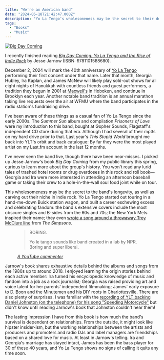 ```yaml
---
title: "We’re an American band"
date: "2024-05-18T21:42:47.000Z"
description: "Yo La Tengo’s wholesomeness may be the secret to their decades of longevity."
tags: 
  - "Books"
  - "Music"
---
```


[![Big Day Coming](/img/post-images/big-day-coming-200x300.jpeg)](https://bookshop.org/a/21729/9781592407156)

I recently finished reading _[Big Day Coming: Yo La Tengo and the Rise of Indie Rock](https://bookshop.org/a/21729/9781592407156)_ by Jesse Jarnow (ISBN: 9781101588680).

December 2, 2024 will mark the 40th anniversary of [Yo La Tengo](https://yolatengo.com/) performing their first concert under that name. Later that month, Georgia Hubley, Ira Kaplan, and James McNew will likely play sold-out shows for all eight nights of Hanukkah with countless friends and guest performers, a tradition they begun in 2001 at [Maxwell's](https://en.wikipedia.org/wiki/Maxwell's) in Hoboken, and continue in Brooklyn each year. Another notable band tradition is an annual marathon taking live requests over the air at WFMU where the band participates in the radio station's fundraising drive.

I've been aware of these things as a casual fan of Yo La Tengo since the early 2000s. The _Summer Sun_ album and compilation _Prisoners of Love_ were my introduction to this band, bought at Gopher Sounds, Flagstaff's independent CD store during that era. Although I had several of their mp3s on my hard drive prior to that. Last year's _This Stupid World_ brought me back into YLT's orbit and back catalogue: By far they were the most played artist on my Last.fm account in the last 12 months.

I've never seen the band live, though there have been near-misses. I picked up Jesse Jarnow's book _Big Day Coming_ from my public library this spring, curious to learn more about the group's history. You won't read any lurid tales of trashed hotel rooms or drug overdoses in this rock and roll book—Georgia and Ira were more interested in attending an afternoon baseball game or taking their crew to a hole-in-the-wall soul food joint while on tour.

This wholesomeness may be the secret to the band's longevity, as well as carving out their niche in indie rock. Yo La Tengo started out touring in a hand-me-down Buick station wagon, and built a career eschewing excess and celebrating fandom: the band's extensive covers include the most obscure singles and B-sides from the 60s and 70s; the New York Mets inspired their name; they even [wrote a song around a throwaway Troy McClure line](https://www.youtube.com/watch?v=kBZPaYUGP6o) from _The Simpsons_.

<figure>
 <blockquote>
  <p>BORING.</p>
  <p>Yo le tango sounds like band created in a lab by NPR. Boring and super liberal.</p>
 </blockquote>
 <figcaption><cite><a href="https://www.youtube.com/watch?v=Ko7VU4qry8U">A YouTube commenter</a></cite></figcaption>
</figure>

Jarnow's book shares exhaustive details behind the albums and songs from the 1980s up to around 2010. I enjoyed learning the origin stories behind each active member: Ira turned his encyclopedic knowledge of music and fandom into a job as a rock journalist; Georgia was raised providing art and voice talent for her parents' independent filmmaking; James' early exposure to D. Boon and the Minutemen and his DIY roots in Charlottesville. There are also plenty of surprises. I was familiar with the [recording of YLT backing Daniel Johnston (on the telephone) for his song "Speeding Motorcycle"](https://www.youtube.com/watch?v=8bRvi8Zmmys) but didn't know until reading Jarnow's book that Johnston couldn't hear them!

The lasting impression I have from this book is how much the band's survival is dependent on relationships. From the outside, it might look like hipster insider-ism, but the working relationships between the artists and producers and promoters and radio DJs and label managers are friendships based on a shared love for music. At least in Jarnow's telling. Ira and Georgia's marriage has stayed intact, James has been the bass player for 30 of these 40 years, and Yo La Tengo shows no signs of calling it quits any time soon.

